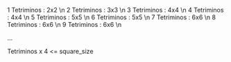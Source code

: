 1 Tetriminos  : 2x2 \n
2 Tetriminos  : 3x3 \n 
3 Tetriminos  : 4x4 \n
4 Tetriminos  : 4x4 \n
5 Tetriminos  : 5x5 \n
6 Tetriminos  : 5x5 \n
7 Tetriminos  : 6x6 \n
8 Tetriminos  : 6x6 \n
9 Tetriminos  : 6x6 \n

...

Tetriminos x 4 <= square_size
